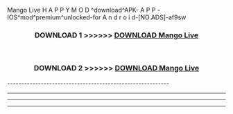  Mango Live  H A P P Y M O D ^download^APK- A P P -IOS^mod^premium^unlocked-for A n d r o i d-[NO.ADS]-af9sw



<div align="center">

<h3>DOWNLOAD 1 >>>>>> <a href="https://en-mod.web.app/?en= Mango Live ">DOWNLOAD Mango Live  </a></h3><br>

<h3>DOWNLOAD 2 >>>>>> <a href="https://en-mod.web.app/?en= Mango Live ">DOWNLOAD Mango Live  </a></h3>

</div>
----------------------------------------------------------

----------------------------------------------------------

----------------------------------------------------------

----------------------------------------------------------




